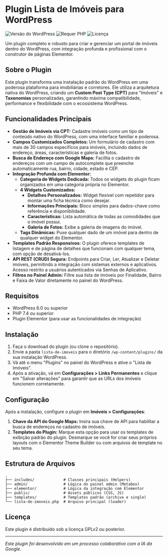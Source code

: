 # Plugin Lista de Imóveis para WordPress

![Versão do WordPress](https://img.shields.io/badge/WordPress-6.0%2B-blue.svg)
![Requer PHP](https://img.shields.io/badge/PHP-7.4%2B-blueviolet.svg)
![Licença](https://img.shields.io/badge/Licen%C3%A7a-GPLv2-green.svg)

Um plugin completo e robusto para criar e gerenciar um portal de imóveis dentro do WordPress, com integração profunda e profissional com o construtor de páginas Elementor.

## Sobre o Plugin

Este plugin transforma uma instalação padrão do WordPress em uma poderosa plataforma para imobiliárias e corretores. Ele utiliza a arquitetura nativa do WordPress, criando um **Custom Post Type (CPT)** para "Imóveis" e **Taxonomias** personalizadas, garantindo máxima compatibilidade, performance e flexibilidade com o ecossistema WordPress.

## Funcionalidades Principais

- **Gestão de Imóveis via CPT:** Cadastre imóveis como um tipo de conteúdo nativo do WordPress, com uma interface familiar e poderosa.
- **Campos Customizados Completos:** Um formulário de cadastro com mais de 30 campos específicos para imóveis, incluindo dados de endereço, áreas, características e galeria de fotos.
- **Busca de Endereço com Google Maps:** Facilita o cadastro de endereços com um campo de autocomplete que preenche automaticamente rua, bairro, cidade, estado e CEP.
- **Integração Profunda com Elementor:**
    - **Categoria de Widgets Dedicada:** Todos os widgets do plugin ficam organizados em uma categoria própria no Elementor.
    - **4 Widgets Customizados:**
        - **Detalhes Personalizados:** Widget flexível com repetidor para montar uma ficha técnica como desejar.
        - **Informações Principais:** Bloco simples para dados-chave como referência e disponibilidade.
        - **Características:** Lista automática de todas as comodidades que o imóvel possui.
        - **Galeria de Fotos:** Exibe a galeria de imagens do imóvel.
    - **Tags Dinâmicas:** Puxe qualquer dado de um imóvel para dentro de qualquer widget do Elementor.
- **Templates Padrão Responsivos:** O plugin oferece templates de listagem e de página de detalhes que funcionam com qualquer tema, com opção de desativá-los.
- **API REST (CRUD) Segura:** Endpoints para Criar, Ler, Atualizar e Deletar imóveis, permitindo a integração com sistemas externos e aplicativos. Acesso restrito a usuários autenticados via Senhas de Aplicativo.
- **Filtros no Painel Admin:** Filtre sua lista de imóveis por Finalidade, Bairro e Faixa de Valor diretamente no painel do WordPress.

## Requisitos

- WordPress 6.0 ou superior
- PHP 7.4 ou superior
- Plugin Elementor (para usar as funcionalidades de integração)

## Instalação

1.  Faça o download do plugin (ou clone o repositório).
2.  Envie a pasta `lista-de-imoveis` para o diretório `/wp-content/plugins/` da sua instalação WordPress.
3.  Vá até o menu "Plugins" no painel do WordPress e ative o "Lista de Imóveis".
4.  Após a ativação, vá em **Configurações > Links Permanentes** e clique em "Salvar alterações" para garantir que as URLs dos imóveis funcionem corretamente.

## Configuração

Após a instalação, configure o plugin em **Imóveis > Configurações**:

1.  **Chave da API do Google Maps:** Insira sua chave de API para habilitar a busca de endereços no cadastro de imóveis.
2.  **Templates do Plugin:** Marque esta opção para usar os templates de exibição padrão do plugin. Desmarque se você for criar seus próprios layouts com o Elementor Theme Builder ou com arquivos de template no seu tema.

## Estrutura de Arquivos
```
.
├── includes/             # Classes principais (Helpers)
├── admin/                # Lógica do painel admin (Metabox)
├── elementor/            # Lógica da integração com Elementor
├── public/               # Assets públicos (CSS, JS)
├── templates/            # Templates padrão (archive e single)
└── lista-de-imoveis.php  # Arquivo principal (loader)
```

## Licença

Este plugin é distribuído sob a licença GPLv2 ou posterior.

---
*Este plugin foi desenvolvido em um processo colaborativo com a IA da Google.*
